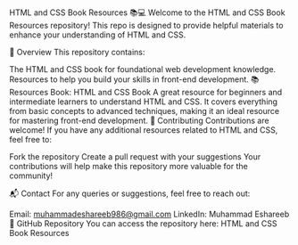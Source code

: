 HTML and CSS Book Resources 📚💻
Welcome to the HTML and CSS Book Resources repository! This repo is designed to provide helpful materials to enhance your understanding of HTML and CSS.

🚀 Overview
This repository contains:

The HTML and CSS book for foundational web development knowledge.
Resources to help you build your skills in front-end development.
📚 Resources
Book: HTML and CSS Book
A great resource for beginners and intermediate learners to understand HTML and CSS. It covers everything from basic concepts to advanced techniques, making it an ideal resource for mastering front-end development.
🌟 Contributing
Contributions are welcome! If you have any additional resources related to HTML and CSS, feel free to:

Fork the repository
Create a pull request with your suggestions
Your contributions will help make this repository more valuable for the community!

📬 Contact
For any queries or suggestions, feel free to reach out:

Email: muhammadeshareeb986@gmail.com
LinkedIn: Muhammad Eshareeb
🔗 GitHub Repository
You can access the repository here: HTML and CSS Book Resources
